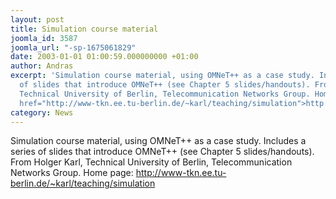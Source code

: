 ```yaml
---
layout: post
title: Simulation course material
joomla_id: 3587
joomla_url: "-sp-1675061829"
date: 2003-01-01 01:00:59.000000000 +01:00
author: Andras
excerpt: 'Simulation course material, using OMNeT++ as a case study. Includes a series
  of slides that introduce OMNeT++ (see Chapter 5 slides/handouts). From Holger Karl,
  Technical University of Berlin, Telecommunication Networks Group. Home page: <a
  href="http://www-tkn.ee.tu-berlin.de/~karl/teaching/simulation">http://www-tkn.ee.tu-berlin.de/~karl/teaching/simulation</a>'
category: News
---
```

Simulation course material, using OMNeT++ as a case study. Includes a series of slides that introduce OMNeT++ (see Chapter 5 slides/handouts). From Holger Karl, Technical University of Berlin, Telecommunication Networks Group. Home page: <a href="http://www-tkn.ee.tu-berlin.de/~karl/teaching/simulation">http://www-tkn.ee.tu-berlin.de/~karl/teaching/simulation</a>
